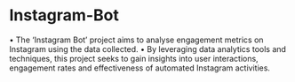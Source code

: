 # Instagram-Bot
•	The ‘Instagram Bot’ project aims to analyse engagement metrics on Instagram using the data collected.
•	By leveraging data analytics tools and techniques, this project seeks to gain insights into user interactions,
engagement rates and effectiveness of automated Instagram activities.

